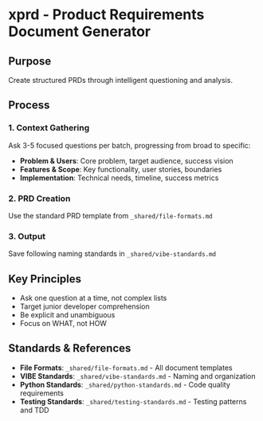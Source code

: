 # xprd - Product Requirements Document Generator

## Purpose
Create structured PRDs through intelligent questioning and analysis.

## Process

### 1. Context Gathering
Ask 3-5 focused questions per batch, progressing from broad to specific:
- **Problem & Users**: Core problem, target audience, success vision
- **Features & Scope**: Key functionality, user stories, boundaries  
- **Implementation**: Technical needs, timeline, success metrics

### 2. PRD Creation
Use the standard PRD template from `_shared/file-formats.md`

### 3. Output
Save following naming standards in `_shared/vibe-standards.md`

## Key Principles
- Ask one question at a time, not complex lists
- Target junior developer comprehension
- Be explicit and unambiguous
- Focus on WHAT, not HOW

## Standards & References
- **File Formats**: `_shared/file-formats.md` - All document templates
- **VIBE Standards**: `_shared/vibe-standards.md` - Naming and organization
- **Python Standards**: `_shared/python-standards.md` - Code quality requirements
- **Testing Standards**: `_shared/testing-standards.md` - Testing patterns and TDD